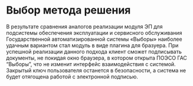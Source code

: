 # Выбор метода решения
В результате сравнения аналогов реализации модуля ЭП для подсистемы обеспечения эксплуатации и сервисного обслуживания Государственной автоматизированной системы «Выборы» наиболее удачным вариантом стал модуль в виде плагина для бразуера. При успешной реализации данного подхода клиент сможет подписывать документы, не покидая окно браузера, в котором открыта ПОЭСО ГАС “Выборы”, что не изменит интерфейс взаимодействия с системой. Закрытый ключ пользователя останется в безопасности, а система не будет отягощена работой с электронной подписью.
